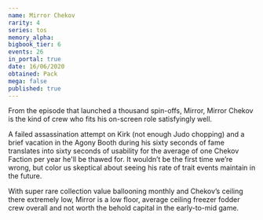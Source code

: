 ```yaml
---
name: Mirror Chekov
rarity: 4
series: tos
memory_alpha:
bigbook_tier: 6
events: 26
in_portal: true
date: 16/06/2020
obtained: Pack
mega: false
published: true
---
```


From the episode that launched a thousand spin-offs, Mirror, Mirror Chekov is the kind of crew who fits his on-screen role satisfyingly well.

A failed assassination attempt on Kirk (not enough Judo chopping) and a brief vacation in the Agony Booth during his sixty seconds of fame translates into sixty seconds of usability for the average of one Chekov Faction per year he'll be thawed for. It wouldn’t be the first time we’re wrong, but color us skeptical about seeing his rate of trait events maintain in the future.

With super rare collection value ballooning monthly and Chekov’s ceiling there extremely low, Mirror is a low floor, average ceiling freezer fodder crew overall and not worth the behold capital in the early-to-mid game.
